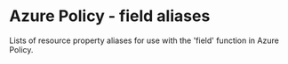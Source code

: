 # Azure Policy - field aliases
Lists of resource property aliases for use with the 'field' function in Azure Policy. 
